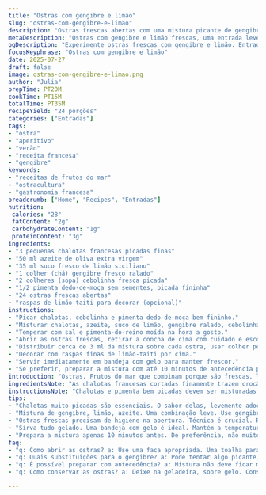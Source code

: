 ```yaml
---
title: "Ostras com gengibre e limão"
slug: "ostras-com-gengibre-e-limao"
description: "Ostras frescas abertas com uma mistura picante de gengibre ralado, chalotas e uma pitada de azeite. Calda ácida de limão siciliano e um toque de cebolinha criam contraste. Toque especial com pimenta dedo-de-moça picada e raspas de limão-taiti. Porção para 24 unidades, fácil de montar e servir gelado. Tempo total aproximado é 35 minutos, perfeito para entradas rápidas em encontros. Sem glúten, sem lactose, sem nozes e sem ovos."
metaDescription: "Ostras com gengibre e limão frescas, uma entrada leve e picante. Perfeitas para jantares e festas de verão."
ogDescription: "Experimente ostras frescas com gengibre e limão. Entrada rápida e elegante para qualquer ocasião."
focusKeyphrase: "Ostras com gengibre e limão"
date: 2025-07-27
draft: false
image: ostras-com-gengibre-e-limao.png
author: "Julia"
prepTime: PT20M
cookTime: PT15M
totalTime: PT35M
recipeYield: "24 porções"
categories: ["Entradas"]
tags:
- "ostra"
- "aperitivo"
- "verão"
- "receita francesa"
- "gengibre"
keywords:
- "receitas de frutos do mar"
- "ostracultura"
- "gastronomia francesa"
breadcrumb: ["Home", "Recipes", "Entradas"]
nutrition: 
 calories: "28"
 fatContent: "2g"
 carbohydrateContent: "1g"
 proteinContent: "3g"
ingredients:
- "3 pequenas chalotas francesas picadas finas"
- "50 ml azeite de oliva extra virgem"
- "35 ml suco fresco de limão siciliano"
- "1 colher (chá) gengibre fresco ralado"
- "2 colheres (sopa) cebolinha fresca picada"
- "1/2 pimenta dedo-de-moça sem sementes, picada fininha"
- "24 ostras frescas abertas"
- "raspas de limão-taiti para decorar (opcional)"
instructions:
- "Picar chalotas, cebolinha e pimenta dedo-de-moça bem fininho."
- "Misturar chalotas, azeite, suco de limão, gengibre ralado, cebolinha e pimenta num bowl pequeno."
- "Temperar com sal e pimenta-do-reino moída na hora a gosto."
- "Abrir as ostras frescas, retirar a concha de cima com cuidado e escorrer o líquido."
- "Distribuir cerca de 3 ml da mistura sobre cada ostra, usar colher pequena."
- "Decorar com raspas finas de limão-taiti por cima."
- "Servir imediatamente em bandeja com gelo para manter frescor."
- "Se preferir, preparar a mistura com até 10 minutos de antecedência para que os sabores se incorporem."
introduction: "Ostras. Frutos do mar que combinam porque são frescas, leves e cheias de sabor salgado que lembra brisa do mar. O problema: às vezes o tradicional molhinho vinagrete quebra o clima por ser muito ácido demais, pesado, ou falta aquele punch. Por isso, trocar a vinagrete padrão por uma mistura fresca com gengibre ralado e limão siciliano muda tudo. O toque picante da pimenta dedo-de-moça dá personalidade e deixa a experiência mais alegre. Um jeito brasileiro de tratar uma entrada francesa. Serve para jantares com amigos, festas de verão. Um petisco fácil, elegante, rápido. Com ostras geladas direto na bandeja de gelo, tudo vira um charme. Menos de 40 minutos entre abrir e servir. Sem complicação de tempero. E com mais sabor que o clássico molho mignonette."
ingredientsNote: "As chalotas francesas cortadas finamente trazem crocância e sabor levemente adocicado, realçando o frescor das ostras. O azeite extra virgem aqui é substituto do tradicional vinagre na mignonette, criando uma textura aveludada e contrapontos suaves. A escolha do limão siciliano, em vez do usual lima, confere aromas mais delicados e menos agressivos na acidez, mantendo o frescor. Gengibre fresco ralado na hora é essencial – não vale o em pó, ele traz o calor e o aroma certos. Pimenta dedo-de-moça substitui o gengibre extra ou o vinagre, dando um toque brasileiro e ligeiramente picante a esse mix, sem exagerar. A cebolinha ajuda na cor e na suavidade do sabor. Adicionar raspas de limão-taiti no final eleva o aroma e a apresentação, mas é opcional. Ostras devem estar fresquíssimas, abertas na hora, e servidas geladas para manter a consistência e realçar o sabor."
instructionsNote: "Chalotas e pimenta bem picadas devem ser misturadas delicadamente no azeite para não perder textura, mas garantindo que os sabores se embaralhem. O gengibre ralado fresco, assim que misturado, libera óleos essenciais, por isso tenha cuidado para não exagerar na quantidade. Ao abrir as ostras, higiene e técnica são importantes – a concha superior deve ser removida sem deixar pedaços, e o líquido dentro da ostra não pode se perder, ajuda a manter o sabor do mar. Coloque a mistura sobre as ostras com uma colher pequena, só um pouquinho, para não cobrir demais o sabor do mar. Decore com raspas do limão-taiti para toque visual incrível e aroma extra. Pode preparar o molho até 10 minutos antes, mas nunca muito antes, para que a mistura não perca a viveza. Sempre sirva sobre gelo, para manter temperatura e frescor. Ideal para servir direto no copo, prato ou na concha da ostra. Rápido, prático, sem complicações."
tips:
- "Chalotas muito picadas são essenciais. O sabor delas, levemente adocicado, realça o frescor das ostras. Não use chalotas grandes. Atenção ao corte. Quanto mais fino, melhor a mistura. Tempere com sal na hora."
- "Mistura de gengibre, limão, azeite. Uma combinação leve. Use gengibre fresco. O em pó não é a mesma coisa. Rale na hora. Essa mistura deve ser suave, mas com personalidade. Adicione a pimenta dedo-de-moça devagar."
- "Ostras frescas precisam de higiene na abertura. Técnica é crucial. Retire a concha de cima com cuidado. O líquido dentro precisa ser preservado. Isso garante o sabor. Coloque 3 ml da mistura por ostra. Não exagere."
- "Sirva tudo gelado. Uma bandeja com gelo é ideal. Mantém a temperatura e frescor das ostras. Agrada visualmente também. Decore com raspas de limão-taiti. Isso dá um toque especial. Uma apresentação chamativa melhora a experiência."
- "Prepara a mistura apenas 10 minutos antes. De preferência, não muito antes. Os sabores devem ser vibrantes. Isso evita que a mistura perca frescor. Sirva logo após colocar nas ostras. Assim aproveitar o melhor da sua receita."
faq:
- "q: Como abrir as ostras? a: Use uma faca apropriada. Uma toalha para suporte. A concha deve ser retirada sem danificar o interior. Isso é importante."
- "q: Quais substituições para o gengibre? a: Pode tentar algo picante, mas não é o mesmo. Pimenta talvez. Mas o frescor do gengibre é único. Não esqueça."
- "q: É possível preparar com antecedência? a: Mistura não deve ficar muito tempo. Até 10 minutos é o ideal. Mais que isso, fica sem sabor. Ostras devem ser frescas sempre."
- "q: Como conservar as ostras? a: Deixe na geladeira, sobre gelo. Conserve o frescor. Consuma rápido. Ostras não aguentam muito tempo fora do frio."

---
```

